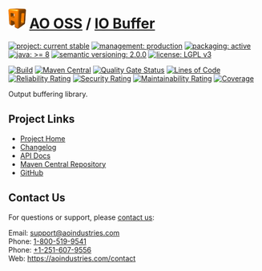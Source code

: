 # [<img src="ao-logo.png" alt="AO Logo" width="35" height="40">](https://github.com/aoindustries) [AO OSS](https://github.com/aoindustries/ao-oss) / [IO Buffer](https://github.com/aoindustries/ao-io-buffer)

[![project: current stable](https://oss.aoapps.com/ao-badges/project-current-stable.svg)](https://aoindustries.com/life-cycle#project-current-stable)
[![management: production](https://oss.aoapps.com/ao-badges/management-production.svg)](https://aoindustries.com/life-cycle#management-production)
[![packaging: active](https://oss.aoapps.com/ao-badges/packaging-active.svg)](https://aoindustries.com/life-cycle#packaging-active)  
[![java: &gt;= 8](https://oss.aoapps.com/ao-badges/java-8.svg)](https://docs.oracle.com/javase/8/docs/api/)
[![semantic versioning: 2.0.0](https://oss.aoapps.com/ao-badges/semver-2.0.0.svg)](http://semver.org/spec/v2.0.0.html)
[![license: LGPL v3](https://oss.aoapps.com/ao-badges/license-lgpl-3.0.svg)](https://www.gnu.org/licenses/lgpl-3.0)

[![Build](https://github.com/aoindustries/ao-io-buffer/workflows/Build/badge.svg?branch=master)](https://github.com/aoindustries/ao-io-buffer/actions?query=workflow%3ABuild)
[![Maven Central](https://maven-badges.herokuapp.com/maven-central/com.aoapps/ao-io-buffer/badge.svg)](https://maven-badges.herokuapp.com/maven-central/com.aoapps/ao-io-buffer)
[![Quality Gate Status](https://sonarcloud.io/api/project_badges/measure?branch=master&project=com.aoapps%3Aao-io-buffer&metric=alert_status)](https://sonarcloud.io/dashboard?branch=master&id=com.aoapps%3Aao-io-buffer)
[![Lines of Code](https://sonarcloud.io/api/project_badges/measure?branch=master&project=com.aoapps%3Aao-io-buffer&metric=ncloc)](https://sonarcloud.io/component_measures?branch=master&id=com.aoapps%3Aao-io-buffer&metric=ncloc)  
[![Reliability Rating](https://sonarcloud.io/api/project_badges/measure?branch=master&project=com.aoapps%3Aao-io-buffer&metric=reliability_rating)](https://sonarcloud.io/component_measures?branch=master&id=com.aoapps%3Aao-io-buffer&metric=Reliability)
[![Security Rating](https://sonarcloud.io/api/project_badges/measure?branch=master&project=com.aoapps%3Aao-io-buffer&metric=security_rating)](https://sonarcloud.io/component_measures?branch=master&id=com.aoapps%3Aao-io-buffer&metric=Security)
[![Maintainability Rating](https://sonarcloud.io/api/project_badges/measure?branch=master&project=com.aoapps%3Aao-io-buffer&metric=sqale_rating)](https://sonarcloud.io/component_measures?branch=master&id=com.aoapps%3Aao-io-buffer&metric=Maintainability)
[![Coverage](https://sonarcloud.io/api/project_badges/measure?branch=master&project=com.aoapps%3Aao-io-buffer&metric=coverage)](https://sonarcloud.io/component_measures?branch=master&id=com.aoapps%3Aao-io-buffer&metric=Coverage)

Output buffering library.

## Project Links
* [Project Home](https://oss.aoapps.com/io-buffer/)
* [Changelog](https://oss.aoapps.com/io-buffer/changelog)
* [API Docs](https://oss.aoapps.com/io-buffer/apidocs/)
* [Maven Central Repository](https://search.maven.org/artifact/com.aoapps/ao-io-buffer)
* [GitHub](https://github.com/aoindustries/ao-io-buffer)

## Contact Us
For questions or support, please [contact us](https://aoindustries.com/contact):

Email: [support@aoindustries.com](mailto:support@aoindustries.com)  
Phone: [1-800-519-9541](tel:1-800-519-9541)  
Phone: [+1-251-607-9556](tel:+1-251-607-9556)  
Web: https://aoindustries.com/contact
